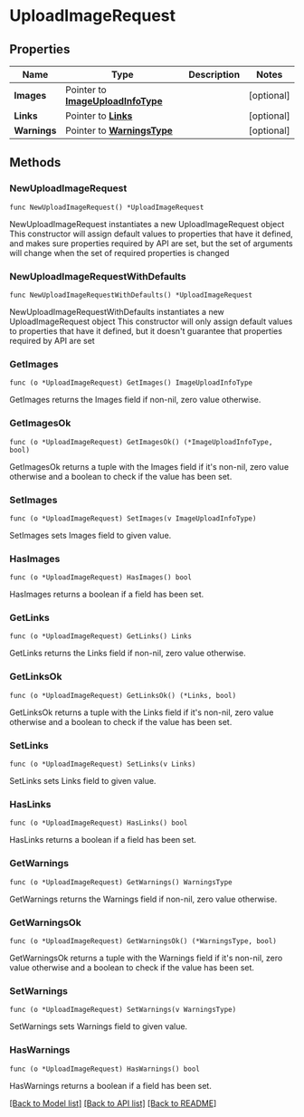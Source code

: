 # UploadImageRequest

## Properties

Name | Type | Description | Notes
------------ | ------------- | ------------- | -------------
**Images** | Pointer to [**ImageUploadInfoType**](ImageUploadInfoType.md) |  | [optional] 
**Links** | Pointer to [**Links**](Links.md) |  | [optional] 
**Warnings** | Pointer to [**WarningsType**](WarningsType.md) |  | [optional] 

## Methods

### NewUploadImageRequest

`func NewUploadImageRequest() *UploadImageRequest`

NewUploadImageRequest instantiates a new UploadImageRequest object
This constructor will assign default values to properties that have it defined,
and makes sure properties required by API are set, but the set of arguments
will change when the set of required properties is changed

### NewUploadImageRequestWithDefaults

`func NewUploadImageRequestWithDefaults() *UploadImageRequest`

NewUploadImageRequestWithDefaults instantiates a new UploadImageRequest object
This constructor will only assign default values to properties that have it defined,
but it doesn't guarantee that properties required by API are set

### GetImages

`func (o *UploadImageRequest) GetImages() ImageUploadInfoType`

GetImages returns the Images field if non-nil, zero value otherwise.

### GetImagesOk

`func (o *UploadImageRequest) GetImagesOk() (*ImageUploadInfoType, bool)`

GetImagesOk returns a tuple with the Images field if it's non-nil, zero value otherwise
and a boolean to check if the value has been set.

### SetImages

`func (o *UploadImageRequest) SetImages(v ImageUploadInfoType)`

SetImages sets Images field to given value.

### HasImages

`func (o *UploadImageRequest) HasImages() bool`

HasImages returns a boolean if a field has been set.

### GetLinks

`func (o *UploadImageRequest) GetLinks() Links`

GetLinks returns the Links field if non-nil, zero value otherwise.

### GetLinksOk

`func (o *UploadImageRequest) GetLinksOk() (*Links, bool)`

GetLinksOk returns a tuple with the Links field if it's non-nil, zero value otherwise
and a boolean to check if the value has been set.

### SetLinks

`func (o *UploadImageRequest) SetLinks(v Links)`

SetLinks sets Links field to given value.

### HasLinks

`func (o *UploadImageRequest) HasLinks() bool`

HasLinks returns a boolean if a field has been set.

### GetWarnings

`func (o *UploadImageRequest) GetWarnings() WarningsType`

GetWarnings returns the Warnings field if non-nil, zero value otherwise.

### GetWarningsOk

`func (o *UploadImageRequest) GetWarningsOk() (*WarningsType, bool)`

GetWarningsOk returns a tuple with the Warnings field if it's non-nil, zero value otherwise
and a boolean to check if the value has been set.

### SetWarnings

`func (o *UploadImageRequest) SetWarnings(v WarningsType)`

SetWarnings sets Warnings field to given value.

### HasWarnings

`func (o *UploadImageRequest) HasWarnings() bool`

HasWarnings returns a boolean if a field has been set.


[[Back to Model list]](../README.md#documentation-for-models) [[Back to API list]](../README.md#documentation-for-api-endpoints) [[Back to README]](../README.md)


